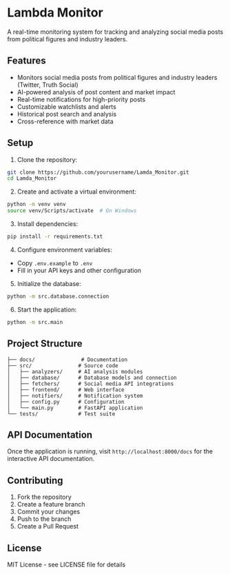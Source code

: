 # Lambda Monitor

A real-time monitoring system for tracking and analyzing social media posts from political figures and industry leaders.

## Features

- Monitors social media posts from political figures and industry leaders (Twitter, Truth Social)
- AI-powered analysis of post content and market impact
- Real-time notifications for high-priority posts
- Customizable watchlists and alerts
- Historical post search and analysis
- Cross-reference with market data

## Setup

1. Clone the repository:
```bash
git clone https://github.com/yourusername/Lamda_Monitor.git
cd Lamda_Monitor
```

2. Create and activate a virtual environment:
```bash
python -m venv venv
source venv/Scripts/activate  # On Windows
```

3. Install dependencies:
```bash
pip install -r requirements.txt
```

4. Configure environment variables:
- Copy `.env.example` to `.env`
- Fill in your API keys and other configuration

5. Initialize the database:
```bash
python -m src.database.connection
```

6. Start the application:
```bash
python -m src.main
```

## Project Structure

```
├── docs/               # Documentation
├── src/               # Source code
│   ├── analyzers/     # AI analysis modules
│   ├── database/      # Database models and connection
│   ├── fetchers/      # Social media API integrations
│   ├── frontend/      # Web interface
│   ├── notifiers/     # Notification system
│   ├── config.py      # Configuration
│   └── main.py        # FastAPI application
└── tests/             # Test suite
```

## API Documentation

Once the application is running, visit `http://localhost:8000/docs` for the interactive API documentation.

## Contributing

1. Fork the repository
2. Create a feature branch
3. Commit your changes
4. Push to the branch
5. Create a Pull Request

## License

MIT License - see LICENSE file for details
